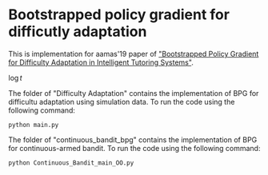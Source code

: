 # Bootstrapped policy gradient for difficutly adaptation
This is implementation for aamas'19 paper of ["Bootstrapped Policy Gradient for Difficulty Adaptation in Intelligent Tutoring Systems"](http://www.ifaamas.org/Proceedings/aamas2019/pdfs/p711.pdf).


$\log t$

The folder of "Difficulty Adaptation" contains the implementation of BPG for difficultu adaptation using simulation data.
To run the code using the following command:

`python main.py`

The folder of "continuous_bandit_bpg" contains the implementation of BPG for continuous-armed bandit.
To run the code using the following command:

`python Continuous_Bandit_main_OO.py`


